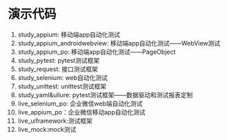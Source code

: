 # 演示代码
1. study_appium: 移动端app自动化测试     
2. study_appium_androidwebview: 移动端app自动化测试——WebView测试    
3. study_appium_po: 移动端app自动化测试——PageObject    
4. study_pytest: pytest测试框架  
5. study_request: 接口测试框架  
6. study_selenium: web自动化测试  
7. study_unittest: unittest测试框架  
8. study_yaml&ullure: pytest测试框架——数据驱动和测试报表定制  
9. live_selenium_po: 企业微信web端自动化测试  
10. live_appium_po：企业微信移动app自动化测试
11. live_uiframework:测试框架  
12. live_mock:mock测试
